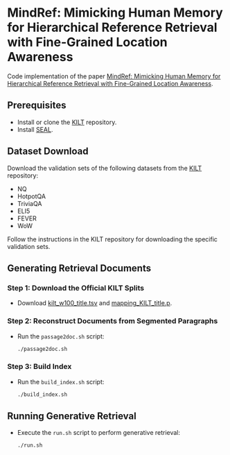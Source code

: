 # MindRef: Mimicking Human Memory for Hierarchical  Reference Retrieval with Fine-Grained Location Awareness

Code implementation of the paper [MindRef: Mimicking Human Memory for Hierarchical  Reference Retrieval with Fine-Grained Location Awareness]().

## Prerequisites

- Install or clone the [KILT](https://github.com/facebookresearch/KILT) repository.
- Install [SEAL](https://github.com/facebookresearch/SEAL).

## Dataset Download

Download the validation sets of the following datasets from the [KILT](https://github.com/facebookresearch/KILT) repository:
- NQ
- HotpotQA
- TriviaQA
- ELI5
- FEVER
- WoW

Follow the instructions in the KILT repository for downloading the specific validation sets.

## Generating Retrieval Documents

### Step 1: Download the Official KILT Splits

- Download [kilt_w100_title.tsv](http://dl.fbaipublicfiles.com/KILT/kilt_w100_title.tsv) and [mapping_KILT_title.p](http://dl.fbaipublicfiles.com/KILT/mapping_KILT_title.p).

### Step 2: Reconstruct Documents from Segmented Paragraphs

- Run the `passage2doc.sh` script:
  ```sh
  ./passage2doc.sh
  ```

### Step 3: Build Index

- Run the `build_index.sh` script:
  ```sh
  ./build_index.sh
  ```

## Running Generative Retrieval

- Execute the `run.sh` script to perform generative retrieval:
  ```sh
  ./run.sh
  ```
